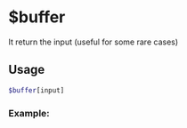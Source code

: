 # $buffer

It return the input (useful for some rare cases)

## Usage

```bash
$buffer[input]
```

### Example:
```bash

```